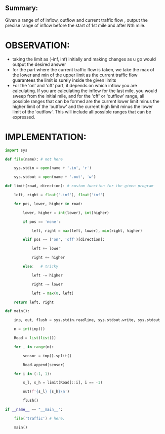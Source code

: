## Summary:
Given a range of of inflow, outflow and current traffic flow , output the precise range of inflow before the start of 1st mile and after Nth mile.

# OBSERVATION:
- taking the limit as (-inf, inf) initially and making changes as u go would output the desired answer
- for the part where the current traffic flow is taken, we take the max of the lower and min of the upper limit as the current traffic flow guarantees the limit is surely inside the given limits
- For the 'on' and 'off' part, it depends on which inflow you are calculating. If you are calculating the inflow for the last mile, you would sweep from the initial mile, and for the 'off' or 'outflow' range, all possible ranges that can be formed are the current lower limit minus the higher limit of the 'outflow' and the current high limit minus the lower limit of the 'outflow'. This will include all possible ranges that can be expressed.

# IMPLEMENTATION:
```py
import sys

def file(name): # not here

    sys.stdin = open(name + '.in', 'r')

    sys.stdout = open(name + '.out', 'w')

def limit(road, direction): # custom function for the given program

    left, right = float('-inf'), float('inf')

    for pos, lower, higher in road:

        lower, higher = int(lower), int(higher)

        if pos == 'none':

            left, right = max(left, lower), min(right, higher)

        elif pos == ('on', 'off')[direction]:

            left += lower

            right += higher

        else:   # tricky

            left -= higher

            right -= lower

            left = max(0, left)

    return left, right

def main():

    inp, out, flush = sys.stdin.readline, sys.stdout.write, sys.stdout.flush    # for faster I/0

    n = int(inp())

    Road = list(list())

    for _ in range(n):

        sensor = inp().split()

        Road.append(sensor)

    for i in (-1, 1):

        s_l, s_h = limit(Road[::i], i == -1)

        out(f'{s_l} {s_h}\n')

        flush()

if __name__ == "__main__":

    file('traffic') # here.

    main()
```
